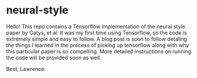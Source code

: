 # neural-style

Hello!
This repo contains a Tensorflow implementation of the neural style paper by Gatys, et al. It was my first time using Tensorflow, so the code is extremely simple and easy to follow. A blog post is soon to follow detaling the things I learned in the process of picking up tensorflow along with why this particular paper is so compelling. More detailed instructions on running the code will be provided soon as well.

Best,
Lawrence 
